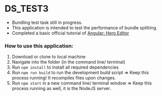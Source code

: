 # DS_TEST3
- Bundling test task still in progress.
- This application is intended to test the performance of bundle splitting.
- Completed a basic official tutorial of [Angular: Hero Editor](https://angular.io/tutorial)


### How to use this application:

1. Download or clone to local machine
2. Navigate into the folder (in the command line/ terminal)
3. Run `npm install` to install all required dependencies
4. Run `npm run build` to run the development build script => Keep this process running! It recompiles files upon changes.
5. Run `npm start` in a new command line/ terminal window => Keep this process running as well, it is the NodeJS server. 
